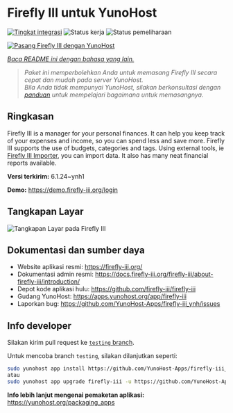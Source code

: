 <!--
N.B.: README ini dibuat secara otomatis oleh <https://github.com/YunoHost/apps/tree/master/tools/readme_generator>
Ini TIDAK boleh diedit dengan tangan.
-->

# Firefly III untuk YunoHost

[![Tingkat integrasi](https://apps.yunohost.org/badge/integration/firefly-iii)](https://ci-apps.yunohost.org/ci/apps/firefly-iii/)
![Status kerja](https://apps.yunohost.org/badge/state/firefly-iii)
![Status pemeliharaan](https://apps.yunohost.org/badge/maintained/firefly-iii)

[![Pasang Firefly III dengan YunoHost](https://install-app.yunohost.org/install-with-yunohost.svg)](https://install-app.yunohost.org/?app=firefly-iii)

*[Baca README ini dengan bahasa yang lain.](./ALL_README.md)*

> *Paket ini memperbolehkan Anda untuk memasang Firefly III secara cepat dan mudah pada server YunoHost.*  
> *Bila Anda tidak mempunyai YunoHost, silakan berkonsultasi dengan [panduan](https://yunohost.org/install) untuk mempelajari bagaimana untuk memasangnya.*

## Ringkasan

Firefly III is a manager for your personal finances. It can help you keep track of your expenses and income, so you can spend less and save more. Firefly III supports the use of budgets, categories and tags. Using external tools, ie [Firefly III Importer](https://github.com/YunoHost-Apps/firefly-iii-di_ynh), you can import data. It also has many neat financial reports available.


**Versi terkirim:** 6.1.24~ynh1

**Demo:** <https://demo.firefly-iii.org/login>

## Tangkapan Layar

![Tangkapan Layar pada Firefly III](./doc/screenshots/imac-complete.png)

## Dokumentasi dan sumber daya

- Website aplikasi resmi: <https://firefly-iii.org/>
- Dokumentasi admin resmi: <https://docs.firefly-iii.org/firefly-iii/about-firefly-iii/introduction/>
- Depot kode aplikasi hulu: <https://github.com/firefly-iii/firefly-iii>
- Gudang YunoHost: <https://apps.yunohost.org/app/firefly-iii>
- Laporkan bug: <https://github.com/YunoHost-Apps/firefly-iii_ynh/issues>

## Info developer

Silakan kirim pull request ke [`testing` branch](https://github.com/YunoHost-Apps/firefly-iii_ynh/tree/testing).

Untuk mencoba branch `testing`, silakan dilanjutkan seperti:

```bash
sudo yunohost app install https://github.com/YunoHost-Apps/firefly-iii_ynh/tree/testing --debug
atau
sudo yunohost app upgrade firefly-iii -u https://github.com/YunoHost-Apps/firefly-iii_ynh/tree/testing --debug
```

**Info lebih lanjut mengenai pemaketan aplikasi:** <https://yunohost.org/packaging_apps>
